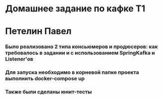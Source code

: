 # Домашнее задание по кафке Т1
# Петелин Павел
### Было реализовано 2 типа консьюмеров и продюсеров: как требовалось в задании и с использованием SpringKafka и Listener'ов

### Для запуска необходимо в корневой папке проекта выполнить docker-compose up

### Также были сделаны юнит-тесты

